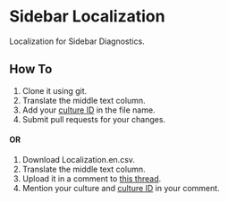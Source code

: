 # Sidebar Localization
Localization for Sidebar Diagnostics.

## How To

1. Clone it using git.
1. Translate the middle text column.
1. Add your [culture ID](https://msdn.microsoft.com/en-us/goglobal/bb896001.aspx) in the file name.
1. Submit pull requests for your changes.

#### OR

1. Download Localization.en.csv.
1. Translate the middle text column.
1. Upload it in a comment to [this thread](https://github.com/ArcadeRenegade/SidebarDiagnostics/issues/14).
1. Mention your culture and [culture ID](https://msdn.microsoft.com/en-us/goglobal/bb896001.aspx) in your comment.
